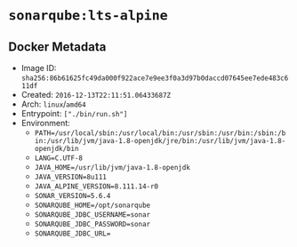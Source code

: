 # `sonarqube:lts-alpine`

## Docker Metadata

- Image ID: `sha256:86b61625fc49da000f922ace7e9ee3f0a3d97b0daccd07645ee7ede483c611df`
- Created: `2016-12-13T22:11:51.06433687Z`
- Arch: `linux`/`amd64`
- Entrypoint: `["./bin/run.sh"]`
- Environment:
  - `PATH=/usr/local/sbin:/usr/local/bin:/usr/sbin:/usr/bin:/sbin:/bin:/usr/lib/jvm/java-1.8-openjdk/jre/bin:/usr/lib/jvm/java-1.8-openjdk/bin`
  - `LANG=C.UTF-8`
  - `JAVA_HOME=/usr/lib/jvm/java-1.8-openjdk`
  - `JAVA_VERSION=8u111`
  - `JAVA_ALPINE_VERSION=8.111.14-r0`
  - `SONAR_VERSION=5.6.4`
  - `SONARQUBE_HOME=/opt/sonarqube`
  - `SONARQUBE_JDBC_USERNAME=sonar`
  - `SONARQUBE_JDBC_PASSWORD=sonar`
  - `SONARQUBE_JDBC_URL=`

